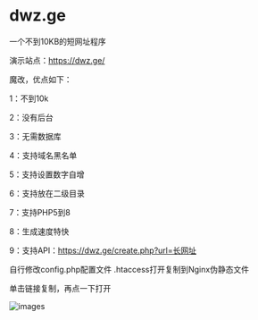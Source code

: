 # dwz.ge
一个不到10KB的短网址程序

演示站点：https://dwz.ge/

魔改，优点如下：

1：不到10k

2：没有后台

3：无需数据库

4：支持域名黑名单

5：支持设置数字自增

6：支持放在二级目录

7：支持PHP5到8

8：生成速度特快

9：支持API：https://dwz.ge/create.php?url=长网址

自行修改config.php配置文件 .htaccess打开复制到Nginx伪静态文件

单击链接复制，再点一下打开

![images](https://file.lzfh.com/3buw30Gf)
